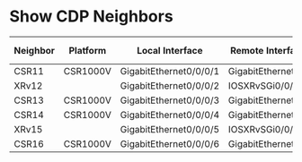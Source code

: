 
# Show CDP Neighbors
| Neighbor | Platform | Local Interface | Remote Interface | Capability | Hold Time |
| -------- | -------- | --------------- | ---------------- | ---------- | --------- |
| CSR11 | CSR1000V | GigabitEthernet0/0/0/1 | GigabitEthernet1 | R I | 154 |
| XRv12 |  | GigabitEthernet0/0/0/2 | IOSXRvSGi0/0/0/2 | R | 176 |
| CSR13 | CSR1000V | GigabitEthernet0/0/0/3 | GigabitEthernet3 | R I | 171 |
| CSR14 | CSR1000V | GigabitEthernet0/0/0/4 | GigabitEthernet4 | R I | 165 |
| XRv15 |  | GigabitEthernet0/0/0/5 | IOSXRvSGi0/0/0/5 | R | 137 |
| CSR16 | CSR1000V | GigabitEthernet0/0/0/6 | GigabitEthernet6 | R I | 155 |